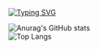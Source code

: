 [![Typing SVG](https://readme-typing-svg.demolab.com?font=PT+Serif&size=40&pause=1000&color=4CCEFF&center=true&vCenter=true&width=800&lines=Welcome!+I'm+SangHyuk)](https://git.io/typing-svg)

![Anurag's GitHub stats](https://github-readme-stats.vercel.app/api?username=helloa1109&show_icons=true&theme=cobalt) <br/>
![Top Langs](https://github-readme-stats.vercel.app/api/top-langs/?username=helloa1109&layout=compact&theme=tokyonight)
